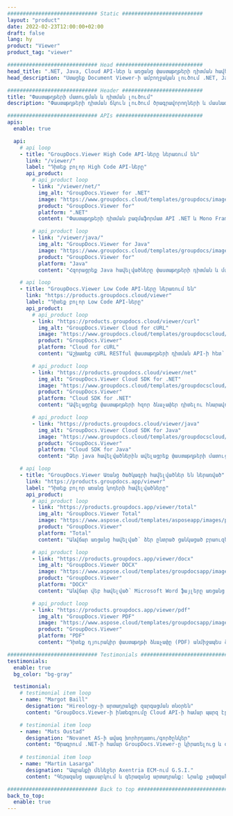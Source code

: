 ```yaml
---
############################# Static ##########################
layout: "product"
date: 2022-02-23T12:00:00+02:00
draft: false
lang: hy
product: "Viewer"
product_tag: "viewer"

############################# Head ############################
head_title: ".NET, Java, Cloud API-ներ և առցանց փաստաթղթերի դիտման հավելվածներ GroupDocs-ի կողմից"
head_description: "Ստացեք Document Viewer-ի ամբողջական լուծում .NET, Java և Cloud հավելվածների համար: Դիտեք փաստաթղթերի սովորական ձևաչափերը առցանց՝ օգտագործելով պարզ քաշել և թողնել հնարավորությունը:"

############################# Header ##########################
title: "Փաստաթղթերի մատուցման և դիտման լուծում"
description: "Փաստաթղթերի դիտման ճկուն լուծում ծրագրավորողների և մասնագետների համար՝ ցանկացած վայրում լայնորեն օգտագործվող ֆայլերի ձևաչափերը ցուցադրելու և ցուցադրելու համար:"

############################# APIs ############################
apis:
  enable: true

  api:
    # api loop
    - title: "GroupDocs.Viewer High Code API-ները ներառում են"
      link: "/viewer/"
      label: "Դիտեք բոլոր High Code API-ները"
      api_product:
        # api_product loop
        - link: "/viewer/net/"
          img_alt: "GroupDocs.Viewer for .NET"
          image: "https://www.groupdocs.cloud/templates/groupdocs/images/product-logos/groupdocs-viewer-net.png"
          product: "GroupDocs.Viewer for"
          platform: ".NET"
          content: "Փաստաթղթերի դիտման բազմաֆորմատ API .NET և Mono Framework-ների համար՝ 190+ հանրաճանաչ ֆայլերի ձևաչափեր ներկայացնելու ձեր հավելվածներից:"

        # api_product loop
        - link: "/viewer/java/"
          img_alt: "GroupDocs.Viewer for Java"
          image: "https://www.groupdocs.cloud/templates/groupdocs/images/product-logos/groupdocs-viewer-java.png"
          product: "GroupDocs.Viewer for"
          platform: "Java"
          content: "Հզորացրեք Java հավելվածները փաստաթղթերի դիտման և մատուցման հնարավորություններով՝ ցուցադրելու փաստաթղթերի, պատկերների և դիագրամների լայն շրջանակ:"

    # api loop
    - title: "GroupDocs.Viewer Low Code API-ները ներառում են"
      link: "https://products.groupdocs.cloud/viewer"
      label: "Դիտեք բոլոր Low Code API-ները"
      api_product:
        # api_product loop
        - link: "https://products.groupdocs.cloud/viewer/curl"
          img_alt: "GroupDocs.Viewer Cloud for cURL"
          image: "https://www.groupdocs.cloud/templates/groupdocscloud/images/sdk/272x272/groupdocs_viewer-for-curl.png"
          product: "GroupDocs.Viewer"
          platform: "Cloud for cURL"
          content: "Աշխատեք cURL RESTful փաստաթղթերի դիտման API-ի հետ՝ ձեր հավելվածներում Microsoft Office-ի, PDF-ի և այլ սովորական ֆայլերի ձևաչափերի արագ մատուցման և ցուցադրման համար:"

        # api_product loop
        - link: "https://products.groupdocs.cloud/viewer/net"
          img_alt: "GroupDocs.Viewer Cloud SDK for .NET"
          image: "https://www.groupdocs.cloud/templates/groupdocscloud/images/sdk/272x272/groupdocs_viewer-for-net.png"
          product: "GroupDocs.Viewer"
          platform: "Cloud SDK for .NET"
          content: "Ավելացրեք փաստաթղթերի հզոր ձևաչափեր դիտելու հնարավորություններ .NET հավելվածներում՝ օգտագործելով Cloud SDK .NET-ի համար: Դիտեք փաստաթղթերը HTML, PDF կամ որպես պատկեր:"

        # api_product loop
        - link: "https://products.groupdocs.cloud/viewer/java"
          img_alt: "GroupDocs.Viewer Cloud SDK for Java"
          image: "https://www.groupdocs.cloud/templates/groupdocscloud/images/sdk/272x272/groupdocs_viewer-for-java.png"
          product: "GroupDocs.Viewer"
          platform: "Cloud SDK for Java"
          content: "Ձեր java հավելվածներին ավելացրեք փաստաթղթերի մատուցման բարձր ճշգրտության հնարավորություններ Java-ի համար հատուկ մշակված փաստաթղթերի դիտման SDK-ով:"

    # api loop
    - title: "GroupDocs.Viewer Առանց ծածկագրի հավելվածներ են ներառված" 
      link: "https://products.groupdocs.app/viewer"
      label: "Դիտեք բոլոր առանց կոդերի հավելվածները"
      api_product:
        # api_product loop
        - link: "https://products.groupdocs.app/viewer/total"
          img_alt: "GroupDocs.Viewer Total"
          image: "https://www.aspose.cloud/templates/asposeapp/images/products/logo/aspose_viewer-app.png"
          product: "GroupDocs.Viewer"
          platform: "Total"
          content: "Անվճար առցանց հավելված՝ ձեր ընտրած ցանկացած բրաուզերից ավելի քան 190 ֆայլի ձևաչափեր դիտելու համար:"

        # api_product loop
        - link: "https://products.groupdocs.app/viewer/docx"
          img_alt: "GroupDocs.Viewer DOCX"
          image: "https://www.aspose.cloud/templates/groupdocsapp/images/products/logo/groupdocs_words-app.png"
          product: "GroupDocs.Viewer"
          platform: "DOCX"
          content: "Անվճար վեբ հավելված՝ Microsoft Word ֆայլերը առցանց ցանկացած սարքից դիտելու համար:"

        # api_product loop
        - link: "https://products.groupdocs.app/viewer/pdf"
          img_alt: "GroupDocs.Viewer PDF"
          image: "https://www.aspose.cloud/templates/groupdocsapp/images/products/logo/groupdocs_pdf-app.png"
          product: "GroupDocs.Viewer"
          platform: "PDF"
          content: "Դիտեք դյուրակիր փաստաթղթի ձևաչափը (PDF) անմիջապես ձեր վեբ բրաուզերից:"

############################# Testimonials ###############################
testimonials:
  enable: true
  bg_color: "bg-gray"

  testimonial:
    # testimonial item loop
    - name: "Margot Baill"
      designation: "Hireology-ի արտադրանքի զարգացման տնօրեն"
      content: "GroupDocs.Viewer-ի ինտեգրումը Cloud API-ի համար պարզ էր իրենց ֆանտաստիկ Ruby SDK-ով: Այնտեղ այնքան շատ ընկերություններ չկան, որոնք պատրաստ են աշխատել մեզ հետ մեր ուզածի շուրջ: Դա հիանալի գործընկերություն է:"

    # testimonial item loop
    - name: "Mats Oustad"
      designation: "Novanet AS-ի ավագ խորհրդատու/գործընկեր"
      content: "Ծրագրում .NET-ի համար GroupDocs.Viewer-ը կիրառելուց և օգտագործելուց հետո այն շատ լավ է աշխատում: Ես փորձարկել եմ բազմաթիվ փաստաթղթերով և մինչ այժմ այնքան լավ: Այն ամենը, ինչ ես նետել եմ դրա վրա, լավ է վերարտադրվում և նույնքան լավ տեսք ունի, որքան PDF դիտիչում կամ MS Word-ում:"
              
    # testimonial item loop
    - name: "Martin Lasarga"
      designation: "Ապրանքի մենեջեր Axentria ECM-ում G.S.I."
      content: "Գերազանց սպասարկում և գերազանց արտադրանք: Նրանք չափազանց օգտակար և արձագանքող էին GroupDocs.Viewer-ի համար .NET-ի իրականացման գործընթացում, և դրանք բավականաչափ խորհուրդ չեն տալիս:"

############################# Back to top ###############################
back_to_top:
  enable: true
---
```

